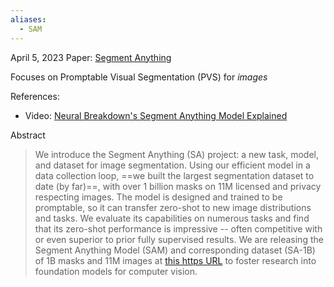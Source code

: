 ```yaml
---
aliases:
  - SAM
---
```

April 5, 2023
Paper: [Segment Anything](https://arxiv.org/abs/2304.02643)

Focuses on Promptable Visual Segmentation (PVS) for *images*

References:
- Video: [Neural Breakdown's Segment Anything Model Explained](https://www.youtube.com/watch?v=OhxJkqD1vuE&t=305s)


Abstract
> We introduce the Segment Anything (SA) project: a new task, model, and dataset for image segmentation. Using our efficient model in a data collection loop, ==we built the largest segmentation dataset to date (by far)==, with over 1 billion masks on 11M licensed and privacy respecting images. The model is designed and trained to be promptable, so it can transfer zero-shot to new image distributions and tasks. We evaluate its capabilities on numerous tasks and find that its zero-shot performance is impressive -- often competitive with or even superior to prior fully supervised results. We are releasing the Segment Anything Model (SAM) and corresponding dataset (SA-1B) of 1B masks and 11M images at [this https URL](https://segment-anything.com/) to foster research into foundation models for computer vision.